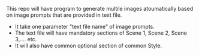 This repo will have program to generate multile images atoumatically based on image prompts that are provided in text file. 
- It take one parameter "text file name" of image prompts.
- The text file will have mandatory sections of Scene 1, Scene 2, Scene 3,.... etc.
- It will also have common optional section of common Style.
